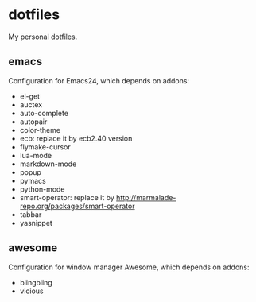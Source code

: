 dotfiles
========

My personal dotfiles.


emacs
----------------

Configuration for Emacs24, which depends on addons:

- el-get
- auctex
- auto-complete
- autopair
- color-theme
- ecb: replace it by ecb2.40 version
- flymake-cursor
- lua-mode
- markdown-mode
- popup
- pymacs
- python-mode
- smart-operator: replace it by http://marmalade-repo.org/packages/smart-operator
- tabbar
- yasnippet


awesome
----------------

Configuration for window manager Awesome, which depends on addons:
- blingbling
- vicious

